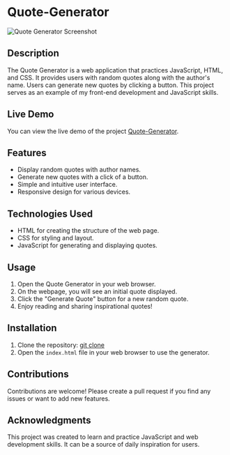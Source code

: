 # Quote-Generator

![Quote Generator Screenshot](https://github.com/Gaya3Ramesh/Quote-Generator/assets/89316721/2cfdfcea-0d86-4be9-a780-330b9cd875d7)

## Description

The Quote Generator is a web application that practices JavaScript, HTML, and CSS. It provides users with random quotes along with the author's name. Users can generate new quotes by clicking a button. This project serves as an example of my front-end development and JavaScript skills.

## Live Demo

You can view the live demo of the project [Quote-Generator](https://gaya3ramesh.github.io/Quote-Generator/).

## Features

- Display random quotes with author names.
- Generate new quotes with a click of a button.
- Simple and intuitive user interface.
- Responsive design for various devices.

## Technologies Used

- HTML for creating the structure of the web page.
- CSS for styling and layout.
- JavaScript for generating and displaying quotes.

## Usage

1. Open the Quote Generator in your web browser.
2. On the webpage, you will see an initial quote displayed.
3. Click the "Generate Quote" button for a new random quote.
4. Enjoy reading and sharing inspirational quotes!

## Installation

1. Clone the repository: [git clone](https://github.com/Gaya3Ramesh/Quote-Generator.git)
2. Open the `index.html` file in your web browser to use the generator.

## Contributions

Contributions are welcome! Please create a pull request if you find any issues or want to add new features.

## Acknowledgments

This project was created to learn and practice JavaScript and web development skills. It can be a source of daily inspiration for users.


